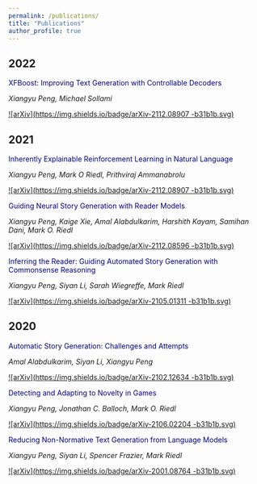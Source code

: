 ```yaml
---
permalink: /publications/
title: "Publications"
author_profile: true
---
```


## 2022

<span style="color:navy">XFBoost: Improving Text Generation with Controllable Decoders</span>

_Xiangyu Peng, Michael Sollami_

[![arXiv](https://img.shields.io/badge/arXiv-2112.08907
-b31b1b.svg)](https://arxiv.org/abs/2112.08907)

## 2021

<span style="color:navy">Inherently Explainable Reinforcement Learning in Natural Language</span>

_Xiangyu Peng, Mark O Riedl, Prithviraj Ammanabrolu_


[![arXiv](https://img.shields.io/badge/arXiv-2112.08907
-b31b1b.svg)](https://arxiv.org/abs/2112.08907)

<span style="color:navy">Guiding Neural Story Generation with Reader Models</span>

_Xiangyu Peng, Kaige Xie, Amal Alabdulkarim, Harshith Kayam, Samihan Dani, Mark O. Riedl_

[![arXiv](https://img.shields.io/badge/arXiv-2112.08596
-b31b1b.svg)](https://arxiv.org/abs/2112.08596)


<span style="color:navy">Inferring the Reader: Guiding Automated Story Generation with Commonsense Reasoning</span>

_Xiangyu Peng, Siyan Li, Sarah Wiegreffe, Mark Riedl_


[![arXiv](https://img.shields.io/badge/arXiv-2105.01311
-b31b1b.svg)](https://arxiv.org/abs/2105.01311)


## 2020

<span style="color:navy">Automatic Story Generation: Challenges and Attempts</span>

_Amal Alabdulkarim, Siyan Li, Xiangyu Peng_


[![arXiv](https://img.shields.io/badge/arXiv-2102.12634
-b31b1b.svg)](https://arxiv.org/abs/2102.12634)

<span style="color:navy">Detecting and Adapting to Novelty in Games</span>

_Xiangyu Peng, Jonathan C. Balloch, Mark O. Riedl_


[![arXiv](https://img.shields.io/badge/arXiv-2106.02204
-b31b1b.svg)](https://arxiv.org/abs/2106.02204)

<span style="color:navy">Reducing Non-Normative Text Generation from Language Models</span>

_Xiangyu Peng, Siyan Li, Spencer Frazier, Mark Riedl_


[![arXiv](https://img.shields.io/badge/arXiv-2001.08764
-b31b1b.svg)](https://arxiv.org/abs/2001.08764)
